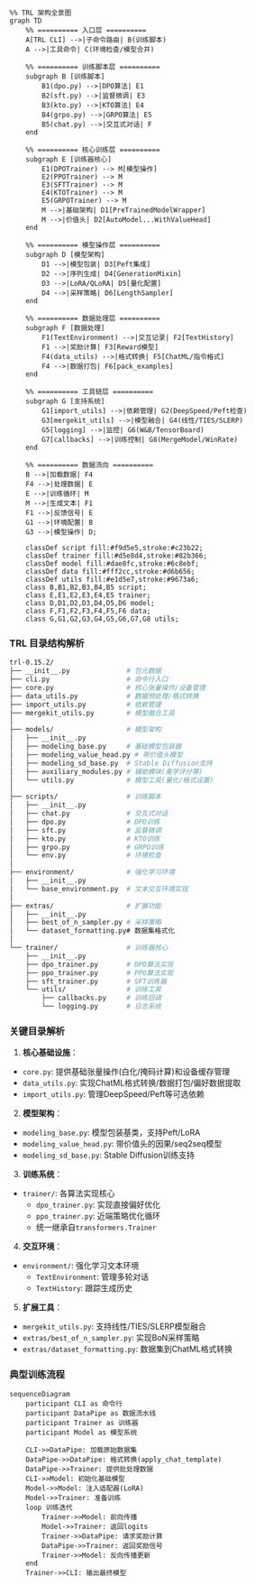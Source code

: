 

```mermaid
%% TRL 架构全景图
graph TD
    %% ========== 入口层 ==========
    A[TRL CLI] -->|子命令路由| B(训练脚本)
    A -->|工具命令| C(环境检查/模型合并)
    
    %% ========== 训练脚本层 ==========
    subgraph B [训练脚本]
        B1(dpo.py) -->|DPO算法| E1
        B2(sft.py) -->|监督微调| E3
        B3(kto.py) -->|KTO算法| E4
        B4(grpo.py) -->|GRPO算法| E5
        B5(chat.py) -->|交互式对话| F
    end
    
    %% ========== 核心训练层 ==========
    subgraph E [训练器核心]
        E1(DPOTrainer) --> M[模型操作]
        E2(PPOTrainer) --> M
        E3(SFTTrainer) --> M
        E4(KTOTrainer) --> M
        E5(GRPOTrainer) --> M
        M -->|基础架构| D1[PreTrainedModelWrapper]
        M -->|价值头| D2[AutoModel...WithValueHead]
    end
    
    %% ========== 模型操作层 ==========
    subgraph D [模型架构]
        D1 -->|模型包装| D3[Peft集成]
        D2 -->|序列生成| D4[GenerationMixin]
        D3 -->|LoRA/QLoRA| D5[量化配置]
        D4 -->|采样策略| D6[LengthSampler]
    end
    
    %% ========== 数据处理层 ==========
    subgraph F [数据处理]
        F1(TextEnvironment) -->|交互记录| F2[TextHistory]
        F1 -->|奖励计算| F3[Reward模型]
        F4(data_utils) -->|格式转换| F5[ChatML/指令格式]
        F4 -->|数据打包| F6[pack_examples]
    end
    
    %% ========== 工具链层 ==========
    subgraph G [支持系统]
        G1[import_utils] -->|依赖管理| G2(DeepSpeed/Peft检查)
        G3[mergekit_utils] -->|模型融合| G4(线性/TIES/SLERP)
        G5[logging] -->|监控| G6(W&B/TensorBoard)
        G7[callbacks] -->|训练控制| G8(MergeModel/WinRate)
    end
    
    %% ========== 数据流向 ==========
    B -->|加载数据| F4
    F4 -->|处理数据| E
    E -->|训练循环| M
    M -->|生成文本| F1
    F1 -->|反馈信号| E
    G1 -->|环境配置| B
    G3 -->|模型操作| D;

    classDef script fill:#f9d5e5,stroke:#c23b22;
    classDef trainer fill:#d5e8d4,stroke:#82b366;
    classDef model fill:#dae8fc,stroke:#6c8ebf;
    classDef data fill:#fff2cc,stroke:#d6b656;
    classDef utils fill:#e1d5e7,stroke:#9673a6;
    class B,B1,B2,B3,B4,B5 script;
    class E,E1,E2,E3,E4,E5 trainer;
    class D,D1,D2,D3,D4,D5,D6 model;
    class F,F1,F2,F3,F4,F5,F6 data;
    class G,G1,G2,G3,G4,G5,G6,G7,G8 utils; 
```



### TRL 目录结构解析

```bash
trl-0.15.2/
├── __init__.py              # 包元数据
├── cli.py                   # 命令行入口
├── core.py                  # 核心张量操作/设备管理
├── data_utils.py            # 数据预处理/格式转换
├── import_utils.py          # 依赖管理
├── mergekit_utils.py        # 模型融合工具
│
├── models/                  # 模型架构
│   ├── __init__.py
│   ├── modeling_base.py     # 基础模型包装器
│   ├── modeling_value_head.py # 带价值头模型
│   ├── modeling_sd_base.py  # Stable Diffusion支持
│   ├── auxiliary_modules.py # 辅助模块(美学评分等)
│   └── utils.py             # 模型工具(量化/格式设置)
│
├── scripts/                 # 训练脚本
│   ├── __init__.py
│   ├── chat.py              # 交互式对话
│   ├── dpo.py               # DPO训练
│   ├── sft.py               # 监督微调
│   ├── kto.py               # KTO训练
│   ├── grpo.py              # GRPO训练
│   └── env.py               # 环境检查
│
├── environment/             # 强化学习环境
│   ├── __init__.py
│   └── base_environment.py  # 文本交互环境实现
│
├── extras/                  # 扩展功能
│   ├── __init__.py
│   ├── best_of_n_sampler.py # 采样策略
│   └── dataset_formatting.py# 数据集格式化
│
└── trainer/                 # 训练器核心
    ├── __init__.py
    ├── dpo_trainer.py       # DPO算法实现
    ├── ppo_trainer.py       # PPO算法实现
    ├── sft_trainer.py       # SFT训练器
    └── utils/               # 训练工具
        ├── callbacks.py     # 训练回调
        └── logging.py       # 日志系统
```

### 关键目录解析

1. **核心基础设施**：
- `core.py`: 提供基础张量操作(白化/掩码计算)和设备缓存管理
- `data_utils.py`: 实现ChatML格式转换/数据打包/偏好数据提取
- `import_utils.py`: 管理DeepSpeed/Peft等可选依赖

2. **模型架构**：
- `modeling_base.py`: 模型包装基类，支持Peft/LoRA
- `modeling_value_head.py`: 带价值头的因果/seq2seq模型
- `modeling_sd_base.py`: Stable Diffusion训练支持

3. **训练系统**：
- `trainer/`: 各算法实现核心
  - `dpo_trainer.py`: 实现直接偏好优化
  - `ppo_trainer.py`: 近端策略优化循环
  - 统一继承自`transformers.Trainer`

4. **交互环境**：
- `environment/`: 强化学习文本环境
  - `TextEnvironment`: 管理多轮对话
  - `TextHistory`: 跟踪生成历史

5. **扩展工具**：
- `mergekit_utils.py`: 支持线性/TIES/SLERP模型融合
- `extras/best_of_n_sampler.py`: 实现BoN采样策略
- `extras/dataset_formatting.py`: 数据集到ChatML格式转换

### 典型训练流程
```mermaid
sequenceDiagram
    participant CLI as 命令行
    participant DataPipe as 数据流水线
    participant Trainer as 训练器
    participant Model as 模型系统
    
    CLI->>DataPipe: 加载原始数据集
    DataPipe->>DataPipe: 格式转换(apply_chat_template)
    DataPipe->>Trainer: 提供批处理数据
    CLI->>Model: 初始化基础模型
    Model->>Model: 注入适配器(LoRA)
    Model->>Trainer: 准备训练
    loop 训练迭代
        Trainer->>Model: 前向传播
        Model->>Trainer: 返回logits
        Trainer->>DataPipe: 请求奖励计算
        DataPipe->>Trainer: 返回奖励信号
        Trainer->>Model: 反向传播更新
    end
    Trainer->>CLI: 输出最终模型
```